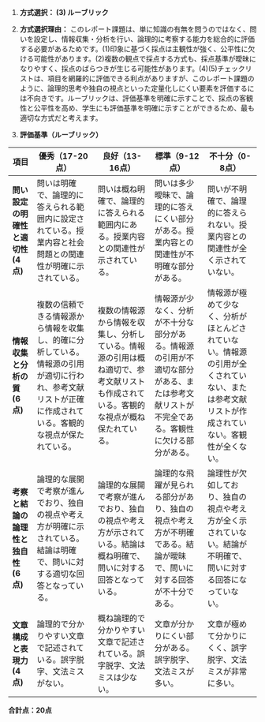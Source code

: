 1. **方式選択： (3) ルーブリック**

2. **方式選択理由：**  このレポート課題は、単に知識の有無を問うのではなく、問いを設定し、情報収集・分析を行い、論理的に考察する能力を総合的に評価する必要があるためです。(1)印象に基づく採点は主観性が強く、公平性に欠ける可能性があります。(2)複数の観点で採点する方式も、採点基準が曖昧になりやすく、採点のばらつきが生じる可能性があります。(4)(5)チェックリストは、項目を網羅的に評価できる利点がありますが、このレポート課題のように、論理的思考や独自の視点といった定量化しにくい要素を評価するには不向きです。ルーブリックは、評価基準を明確に示すことで、採点の客観性と公平性を高め、学生にも評価基準を明確に示すことができるため、最も適切な方式だと考えます。


3. **評価基準（ルーブリック）**

| 項目 | 優秀（17-20点） | 良好（13-16点） | 標準（9-12点） | 不十分（0-8点） |
|---|---|---|---|---|
| **問い設定の明確性と適切性 (4点)** | 問いは明確で、論理的に答えられる範囲内に設定されている。授業内容と社会問題との関連性が明確に示されている。 | 問いは概ね明確で、論理的に答えられる範囲内にある。授業内容との関連性が示されている。 | 問いは多少曖昧で、論理的に答えにくい部分がある。授業内容との関連性が不明確な部分がある。 | 問いが不明確で、論理的に答えられない。授業内容との関連性が全く示されていない。 |
| **情報収集と分析の質 (6点)** | 複数の信頼できる情報源から情報を収集し、的確に分析している。情報源の引用が適切に行われ、参考文献リストが正確に作成されている。客観的な視点が保たれている。 | 複数の情報源から情報を収集し、分析している。情報源の引用は概ね適切で、参考文献リストも作成されている。客観的な視点が概ね保たれている。 | 情報源が少なく、分析が不十分な部分がある。情報源の引用が不適切な部分がある、または参考文献リストが不完全である。客観性に欠ける部分がある。 | 情報源が極めて少なく、分析がほとんどされていない。情報源の引用が全くされていない、または参考文献リストが作成されていない。客観性が全くない。 |
| **考察と結論の論理性と独自性 (6点)** | 論理的な展開で考察が進んでおり、独自の視点や考え方が明確に示されている。結論は明確で、問いに対する適切な回答となっている。 | 論理的な展開で考察が進んでおり、独自の視点や考え方が示されている。結論は概ね明確で、問いに対する回答となっている。 | 論理的な飛躍が見られる部分があり、独自の視点や考え方が不明確である。結論が曖昧で、問いに対する回答が不十分である。 | 論理性が欠如しており、独自の視点や考え方が全く示されていない。結論が不明確で、問いに対する回答になっていない。 |
| **文章構成と表現力 (4点)** | 論理的で分かりやすい文章で記述されている。誤字脱字、文法ミスがない。 | 概ね論理的で分かりやすい文章で記述されている。誤字脱字、文法ミスは少ない。 | 文章が分かりにくい部分がある。誤字脱字、文法ミスが多い。 | 文章が極めて分かりにくく、誤字脱字、文法ミスが非常に多い。 |


**合計点：20点**
